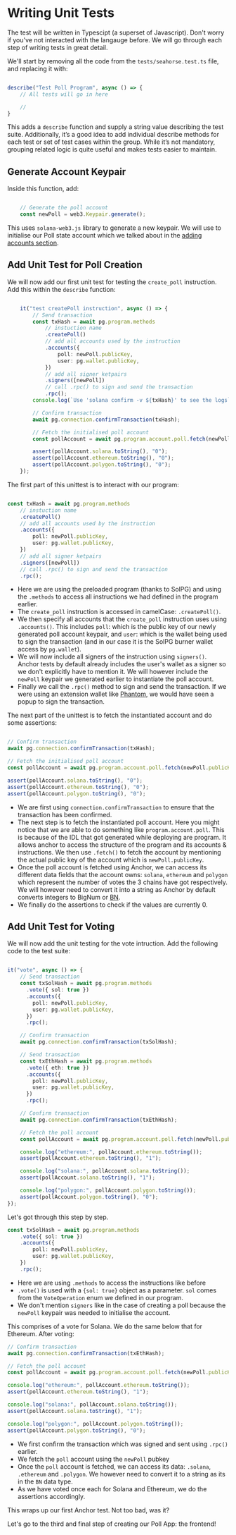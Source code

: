 # Writing Unit Tests

The test will be written in Typescipt (a superset of Javascript). Don't worry if you've not interacted with the langauge before. We will go through each step of writing tests in great detail.

We'll start by removing all the code from the `tests/seahorse.test.ts` file, and replacing it with:
```ts

describe("Test Poll Program", async () => {
    // All tests will go in here

    //
}

```

This adds a `describe` function and supply a string value describing the test suite. Additionally, it’s a good idea to add individual describe methods for each test or set of test cases within the group. While it’s not mandatory, grouping related logic is quite useful and makes tests easier to maintain.

## Generate Account Keypair

Inside this function, add:
```ts

    // Generate the poll account
    const newPoll = web3.Keypair.generate();

```
This uses `solana-web3.js` library to generate a new keypair. We will use to initialise our Poll state account which we talked about in the [adding accounts section](../poll-program/add-accounts.md).

## Add Unit Test for Poll Creation

We will now add our first unit test for testing the `create_poll` instruction. Add this within the `describe` function:
```ts

    it("test createPoll instruction", async () => {
        // Send transaction
        const txHash = await pg.program.methods
            // instuction name
            .createPoll()
            // add all accounts used by the instruction
            .accounts({
                poll: newPoll.publicKey,
                user: pg.wallet.publicKey,
            })
            // add all signer ketpairs
            .signers([newPoll])
            // call .rpc() to sign and send the transaction
            .rpc();
        console.log(`Use 'solana confirm -v ${txHash}' to see the logs`);

        // Confirm transaction
        await pg.connection.confirmTransaction(txHash);

        // Fetch the initialised poll account
        const pollAccount = await pg.program.account.poll.fetch(newPoll.publicKey);

        assert(pollAccount.solana.toString(), "0");
        assert(pollAccount.ethereum.toString(), "0");
        assert(pollAccount.polygon.toString(), "0");
    });

```

The first part of this unittest is to interact with our program:
```ts

const txHash = await pg.program.methods
    // instuction name
    .createPoll()
    // add all accounts used by the instruction
    .accounts({
        poll: newPoll.publicKey,
        user: pg.wallet.publicKey,
    })
    // add all signer ketpairs
    .signers([newPoll])
    // call .rpc() to sign and send the transaction
    .rpc();

```
- Here we are using the preloaded program (thanks to SolPG) and using the `.methods` to access all instructions we had defined in the program earlier.
- The `create_poll` instruction is accessed in camelCase: `.createPoll()`.
- We then specify all accounts that the `create_poll` instruction uses using `.accounts()`. This includes `poll`: which is the public key of our newly generated poll account keypair, and `user`: which is the wallet being used to sign the transaction (and in our case it is the SolPG burner wallet access by `pg.wallet`).
- We will now include all signers of the instruction using `signers()`. Anchor tests by default already includes the user's wallet as a signer so we don't explicitly have to mention it. We will however include the `newPoll` keypair we generated earlier to instantiate the poll account.
- Finally we call the `.rpc()` method to sign and send the transaction. If we were using an extension wallet like [Phantom](https://phantom.app/), we would have seen a popup to sign the transaction.

The next part of the unittest is to fetch the instantiated account and do some assertions:
```ts

// Confirm transaction
await pg.connection.confirmTransaction(txHash);

// Fetch the initialised poll account
const pollAccount = await pg.program.account.poll.fetch(newPoll.publicKey);

assert(pollAccount.solana.toString(), "0");
assert(pollAccount.ethereum.toString(), "0");
assert(pollAccount.polygon.toString(), "0");

```

- We are first using `connection.confirmTransaction` to ensure that the transaction has been confirmed.
- The next step is to fetch the instantiated poll account. Here you might notice that we are able to do something like `program.account.poll`. This is because of the IDL that got generated while deploying are program. It allows anchor to access the structure of the program and its accounts & instructions. We then use `.fetch()` to fetch the account by mentioning the actual public key of the account which is `newPoll.publicKey`.
- Once the poll account is fetched using Anchor, we can access its different data fields that the account owns: `solana`, `ethereum` and `polygon` which represent the number of votes the 3 chains have got respectively. We will however need to convert it into a string as Anchor by default converts integers to BigNum or [BN](https://github.com/indutny/bn.js/).
- We finally do the assertions to check if the values are currently 0.

## Add Unit Test for Voting
We will now add the unit testing for the vote intruction. Add the following code to the test suite:

```ts

it("vote", async () => {
    // Send transaction
    const txSolHash = await pg.program.methods
      .vote({ sol: true })
      .accounts({
        poll: newPoll.publicKey,
        user: pg.wallet.publicKey,
      })
      .rpc();

    // Confirm transaction
    await pg.connection.confirmTransaction(txSolHash);

    // Send transaction
    const txEthHash = await pg.program.methods
      .vote({ eth: true })
      .accounts({
        poll: newPoll.publicKey,
        user: pg.wallet.publicKey,
      })
      .rpc();

    // Confirm transaction
    await pg.connection.confirmTransaction(txEthHash);

    // Fetch the poll account
    const pollAccount = await pg.program.account.poll.fetch(newPoll.publicKey);

    console.log("ethereum:", pollAccount.ethereum.toString());
    assert(pollAccount.ethereum.toString(), "1");

    console.log("solana:", pollAccount.solana.toString());
    assert(pollAccount.solana.toString(), "1");

    console.log("polygon:", pollAccount.polygon.toString());
    assert(pollAccount.polygon.toString(), "0");
});

```

Let's got through this step by step.

```ts
const txSolHash = await pg.program.methods
    .vote({ sol: true })
    .accounts({
        poll: newPoll.publicKey,
        user: pg.wallet.publicKey,
    })
    .rpc();
```

- Here we are using `.methods` to access the instructions like before
- `.vote()` is used with a `{sol: true}` object as a parameter. `sol` comes from the `VoteOperation` enum we defined in our program.
- We don't mention `signers` like in the case of creating a poll because the `newPoll` keypair was needed to initialise the account.

This comprises of a vote for Solana. We do the same below that for Ethereum. After voting:
```ts
// Confirm transaction
await pg.connection.confirmTransaction(txEthHash);

// Fetch the poll account
const pollAccount = await pg.program.account.poll.fetch(newPoll.publicKey);

console.log("ethereum:", pollAccount.ethereum.toString());
assert(pollAccount.ethereum.toString(), "1");

console.log("solana:", pollAccount.solana.toString());
assert(pollAccount.solana.toString(), "1");

console.log("polygon:", pollAccount.polygon.toString());
assert(pollAccount.polygon.toString(), "0");
```

- We first confirm the transaction which was signed and sent using `.rpc()` earlier.
- We fetch the `poll` account using the `newPoll` pubkey
- Once the `poll` account is fetched, we can access its data: `.solana`, `.ethereum` and `.polygon`. We however need to convert it to a string as its in the `BN` data type.
- As we have voted once each for Solana and Ethereum, we do the assertions accordingly.

This wraps up our first Anchor test. Not too bad, was it?

Let's go to the third and final step of creating our Poll App: the frontend!